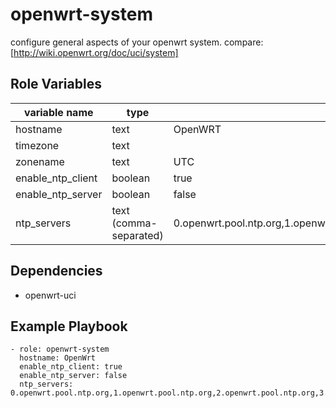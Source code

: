 openwrt-system
==============

configure general aspects of your openwrt system.
compare: [http://wiki.openwrt.org/doc/uci/system]

Role Variables
--------------

| variable name     | type                   | default |
|-------------------|------------------------|---------|
| hostname          | text                   | OpenWRT |
| timezone          | text                   | <empty> |
| zonename          | text                   | UTC     |
| enable_ntp_client | boolean                | true    |
| enable_ntp_server | boolean                | false   |
| ntp_servers       | text (comma-separated) | 0.openwrt.pool.ntp.org,1.openwrt.pool.ntp.org,2.openwrt.pool.ntp.org,3.openwrt.pool.ntp.org |

Dependencies
------------

* openwrt-uci

Example Playbook
----------------

```
- role: openwrt-system
  hostname: OpenWrt
  enable_ntp_client: true
  enable_ntp_server: false
  ntp_servers: 0.openwrt.pool.ntp.org,1.openwrt.pool.ntp.org,2.openwrt.pool.ntp.org,3.openwrt.pool.ntp.org
```

[http://wiki.openwrt.org/doc/uci/system]: http://wiki.openwrt.org/doc/uci/system
[lefant.openwrt-uci]: https://galaxy.ansible.com/list#/roles/1645
[https://github.com/lefant/ansible-openwrt/blob/master/openwrt.yml]: https://github.com/lefant/ansible-openwrt/blob/master/openwrt.yml
